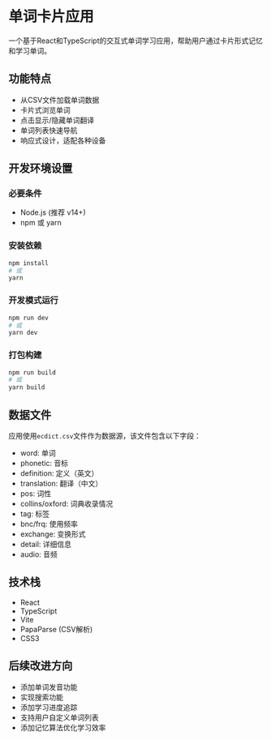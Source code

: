 # 单词卡片应用

一个基于React和TypeScript的交互式单词学习应用，帮助用户通过卡片形式记忆和学习单词。

## 功能特点

- 从CSV文件加载单词数据
- 卡片式浏览单词
- 点击显示/隐藏单词翻译
- 单词列表快速导航
- 响应式设计，适配各种设备

## 开发环境设置

### 必要条件

- Node.js (推荐 v14+)
- npm 或 yarn

### 安装依赖

```bash
npm install
# 或
yarn
```

### 开发模式运行

```bash
npm run dev
# 或
yarn dev
```

### 打包构建

```bash
npm run build
# 或
yarn build
```

## 数据文件

应用使用`ecdict.csv`文件作为数据源，该文件包含以下字段：

- word: 单词
- phonetic: 音标
- definition: 定义（英文）
- translation: 翻译（中文）
- pos: 词性
- collins/oxford: 词典收录情况
- tag: 标签
- bnc/frq: 使用频率
- exchange: 变换形式
- detail: 详细信息
- audio: 音频

## 技术栈

- React
- TypeScript
- Vite
- PapaParse (CSV解析)
- CSS3

## 后续改进方向

- 添加单词发音功能
- 实现搜索功能
- 添加学习进度追踪
- 支持用户自定义单词列表
- 添加记忆算法优化学习效率 